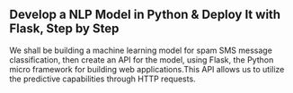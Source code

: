 ## Develop a NLP Model in Python & Deploy It with Flask, Step by Step

We shall be building a machine learning model for spam SMS message classification, then create an API for the model, using Flask, the Python micro framework for building web applications.This API allows us to utilize the predictive capabilities through HTTP requests.
